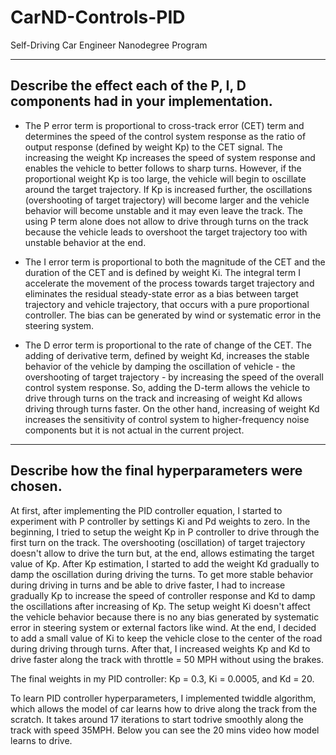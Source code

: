 # CarND-Controls-PID
Self-Driving Car Engineer Nanodegree Program

---

## Describe the effect each of the P, I, D components had in your implementation.

* The P error term is proportional to cross-track error (CET) term and determines the speed of the control system response as the ratio   of output response (defined by weight Kp) to the CET signal. The increasing the weight Kp increases the speed of system response and     enables the vehicle to better follows to sharp turns. However, if the proportional weight Kp is too large, the vehicle will begin to     oscillate around the target trajectory. If Kp is increased further, the oscillations (overshooting of target trajectory) will become     larger and the vehicle behavior will become unstable and it may even leave the track. The using P term alone does not allow to drive
  through turns on the track because the vehicle leads to overshoot the target trajectory too with unstable behavior at the end.

* The I error term is proportional to both the magnitude of the CET and the duration of the CET and is defined by weight Ki. The           integral term I accelerate the movement of the process towards target trajectory and eliminates the residual steady-state error as a     bias between target trajectory and vehicle trajectory, that occurs with a pure proportional controller. The bias can be generated by     wind or systematic error in the steering system. 

* The D error term is proportional to the rate of change of the CET. The adding of derivative term, defined by weight Kd, increases the   stable behavior of the vehicle by damping the oscillation of vehicle - the overshooting of target trajectory - by increasing the speed   of the overall control system response. So, adding the D-term allows the vehicle to drive through turns on the track and increasing of
  weight Kd allows driving through turns faster. On the other hand, increasing of weight Kd increases the sensitivity of control system   to higher-frequency noise components but it is not actual in the current project.
  
---

## Describe how the final hyperparameters were chosen.
  
At first, after implementing the PID controller equation, I started to experiment with P controller by settings Ki and Pd weights to zero. In the beginning, I tried to setup the weight Kp in P controller to drive through the first turn on the track. The overshooting (oscillation) of target trajectory doesn't allow to drive the turn but, at the end, allows estimating the target value of Kp. After Kp estimation, I started to add the weight Kd gradually to damp the oscillation during driving the turns. To get more stable behavior during driving in turns and be able to drive faster, I had to increase gradually Kp to increase the speed of controller response and Kd to damp the oscillations after increasing of Kp. The setup weight Ki doesn't affect the vehicle behavior because there is no any bias generated by systematic error in steering system or external factors like wind. At the end, I decided to add a small value of Ki to keep the vehicle close to the center of the road during driving through turns. After that, I increased weights Kp and Kd to drive faster along the track with throttle = 50 MPH without using the brakes.

The final weights in my PID controller: Kp = 0.3, Ki = 0.0005, and Kd = 20.

To learn PID controller hyperparameters, I implemented twiddle algorithm, which allows the model of car learns how to drive along the track from the scratch. It takes around 17 iterations to start todrive smoothly along the track with speed 35MPH. Below you can see the 20 mins video how model learns to drive.
